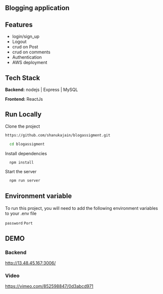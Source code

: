 
## Blogging application

## Features

- login/sign_up
- Logout
- crud on Post
- crud on comments 
- Authentication
- AWS deployment
## Tech Stack

**Backend:**  nodejs | Express | MySQL

**Frontend:**  ReactJs


## Run Locally

Clone the project

```bash
https://github.com/shanukajain/blogassigment.git
```

```bash
  cd blogassigment
```

Install dependencies

```bash
  npm install
```
Start the server

```bash
  npm run server
```
## Environment variable
#### 
To run this project, you will need to add the following environment variables to your .env file

`password`
`Port`

## DEMO

### Backend
http://13.48.45.167:3006/

### Video
https://vimeo.com/852598847/0d3abcd971
